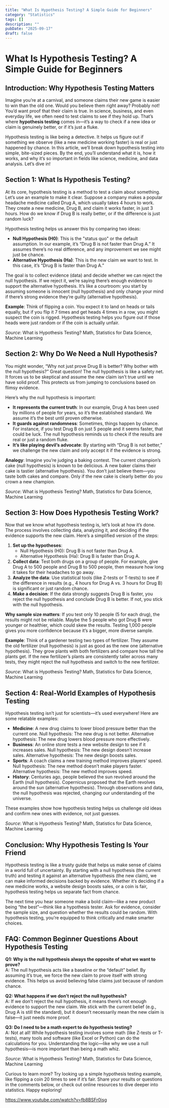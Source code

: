 ```yaml
---
title: "What Is Hypothesis Testing? A Simple Guide for Beginners"
category: "Statistics"
tags: []
description: ""
pubDate: "2025-09-17"
draft: false
---
```


# What Is Hypothesis Testing? A Simple Guide for Beginners

## Introduction: Why Hypothesis Testing Matters

Imagine you’re at a carnival, and someone claims their new game is easier to win than the old one. Would you believe them right away? Probably not! You’d want proof that their claim is true. In science, business, and even everyday life, we often need to test claims to see if they hold up. That’s where **hypothesis testing** comes in—it’s a way to check if a new idea or claim is genuinely better, or if it’s just a fluke.

Hypothesis testing is like being a detective. It helps us figure out if something we observe (like a new medicine working faster) is real or just happened by chance. In this article, we’ll break down hypothesis testing into simple, bite-sized pieces. By the end, you’ll understand what it is, how it works, and why it’s so important in fields like science, medicine, and data analysis. Let’s dive in!

## Section 1: What Is Hypothesis Testing?

At its core, hypothesis testing is a method to test a claim about something. Let’s use an example to make it clear. Suppose a company makes a popular headache medicine called Drug A, which usually takes 4 hours to work. They create a new medicine, Drug B, and claim it works faster, in just 3 hours. How do we know if Drug B is really better, or if the difference is just random luck?

Hypothesis testing helps us answer this by comparing two ideas:

- **Null Hypothesis (H0)**: This is the "status quo" or the default assumption. In our example, it’s “Drug B is not faster than Drug A.” It assumes there’s no real difference, and any improvement we see might just be chance.
- **Alternative Hypothesis (Ha)**: This is the new claim we want to test. In this case, it’s “Drug B is faster than Drug A.”

The goal is to collect evidence (data) and decide whether we can reject the null hypothesis. If we reject it, we’re saying there’s enough evidence to support the alternative hypothesis. It’s like a courtroom: you start by assuming someone is innocent (null hypothesis) and only change your mind if there’s strong evidence they’re guilty (alternative hypothesis).

**Example**: Think of flipping a coin. You expect it to land on heads or tails equally, but if you flip it 7 times and get heads 4 times in a row, you might suspect the coin is rigged. Hypothesis testing helps you figure out if those heads were just random or if the coin is actually unfair.

*Source*: What is Hypothesis Testing? Math, Statistics for Data Science, Machine Learning

## Section 2: Why Do We Need a Null Hypothesis?

You might wonder, “Why not just prove Drug B is better? Why bother with the null hypothesis?” Great question! The null hypothesis is like a safety net. It forces us to be skeptical and assume the new claim isn’t true until we have solid proof. This protects us from jumping to conclusions based on flimsy evidence.

Here’s why the null hypothesis is important:

- **It represents the current truth**: In our example, Drug A has been used by millions of people for years, so it’s the established standard. We assume it’s the best until proven otherwise.
- **It guards against randomness**: Sometimes, things happen by chance. For instance, if you test Drug B on just 5 people and it seems faster, that could be luck. The null hypothesis reminds us to check if the results are real or just a random fluke.
- **It’s like playing devil’s advocate**: By starting with “Drug B is not better,” we challenge the new claim and only accept it if the evidence is strong.

**Analogy**: Imagine you’re judging a baking contest. The current champion’s cake (null hypothesis) is known to be delicious. A new baker claims their cake is tastier (alternative hypothesis). You don’t just believe them—you taste both cakes and compare. Only if the new cake is clearly better do you crown a new champion.

*Source*: What is Hypothesis Testing? Math, Statistics for Data Science, Machine Learning

## Section 3: How Does Hypothesis Testing Work?

Now that we know what hypothesis testing is, let’s look at how it’s done. The process involves collecting data, analyzing it, and deciding if the evidence supports the new claim. Here’s a simplified version of the steps:

1. **Set up the hypotheses**:
   - Null Hypothesis (H0): Drug B is not faster than Drug A.
   - Alternative Hypothesis (Ha): Drug B is faster than Drug A.
2. **Collect data**: Test both drugs on a group of people. For example, give Drug A to 500 people and Drug B to 500 people, then measure how long it takes for their headaches to go away.
3. **Analyze the data**: Use statistical tools (like Z-tests or T-tests) to see if the difference in results (e.g., 4 hours for Drug A vs. 3 hours for Drug B) is significant or just random chance.
4. **Make a decision**: If the data strongly suggests Drug B is faster, you reject the null hypothesis and conclude Drug B is better. If not, you stick with the null hypothesis.

**Why sample size matters**: If you test only 10 people (5 for each drug), the results might not be reliable. Maybe the 5 people who got Drug B were younger or healthier, which could skew the results. Testing 1,000 people gives you more confidence because it’s a bigger, more diverse sample.

**Example**: Think of a gardener testing two types of fertilizer. They assume the old fertilizer (null hypothesis) is just as good as the new one (alternative hypothesis). They grow plants with both fertilizers and compare how tall the plants get. If the new fertilizer’s plants are consistently taller across many tests, they might reject the null hypothesis and switch to the new fertilizer.

*Source*: What is Hypothesis Testing? Math, Statistics for Data Science, Machine Learning

## Section 4: Real-World Examples of Hypothesis Testing

Hypothesis testing isn’t just for scientists—it’s used everywhere! Here are some relatable examples:

- **Medicine**: A new drug claims to lower blood pressure better than the current one. Null hypothesis: The new drug is not better. Alternative hypothesis: The new drug lowers blood pressure more effectively.
- **Business**: An online store tests a new website design to see if it increases sales. Null hypothesis: The new design doesn’t increase sales. Alternative hypothesis: The new design boosts sales.
- **Sports**: A coach claims a new training method improves players’ speed. Null hypothesis: The new method doesn’t make players faster. Alternative hypothesis: The new method improves speed.
- **History**: Centuries ago, people believed the sun revolved around the Earth (null hypothesis). Copernicus proposed that the Earth revolves around the sun (alternative hypothesis). Through observations and data, the null hypothesis was rejected, changing our understanding of the universe.

These examples show how hypothesis testing helps us challenge old ideas and confirm new ones with evidence, not just guesses.

*Source*: What is Hypothesis Testing? Math, Statistics for Data Science, Machine Learning

## Conclusion: Why Hypothesis Testing Is Your Friend

Hypothesis testing is like a trusty guide that helps us make sense of claims in a world full of uncertainty. By starting with a null hypothesis (the current truth) and testing it against an alternative hypothesis (the new claim), we can make informed decisions backed by evidence. Whether it’s deciding if a new medicine works, a website design boosts sales, or a coin is fair, hypothesis testing helps us separate fact from chance.

The next time you hear someone make a bold claim—like a new product being “the best”—think like a hypothesis tester. Ask for evidence, consider the sample size, and question whether the results could be random. With hypothesis testing, you’re equipped to think critically and make smarter choices.

## FAQ: Common Beginner Questions About Hypothesis Testing

**Q1: Why is the null hypothesis always the opposite of what we want to prove?**\
A: The null hypothesis acts like a baseline or the “default” belief. By assuming it’s true, we force the new claim to prove itself with strong evidence. This helps us avoid believing false claims just because of random chance.

**Q2: What happens if we don’t reject the null hypothesis?**\
A: If we don’t reject the null hypothesis, it means there’s not enough evidence to support the new claim. We stick with the current belief (e.g., Drug A is still the standard), but it doesn’t necessarily mean the new claim is false—it just needs more proof.

**Q3: Do I need to be a math expert to do hypothesis testing?**\
A: Not at all! While hypothesis testing involves some math (like Z-tests or T-tests), many tools and software (like Excel or Python) can do the calculations for you. Understanding the logic—like why we use a null hypothesis—is more important than being a math whiz.

*Source*: What is Hypothesis Testing? Math, Statistics for Data Science, Machine Learning

Curious to learn more? Try looking up a simple hypothesis testing example, like flipping a coin 20 times to see if it’s fair. Share your results or questions in the comments below, or check out online resources to dive deeper into statistics. Happy exploring!

https://www.youtube.com/watch?v=fb8BSFr0isg